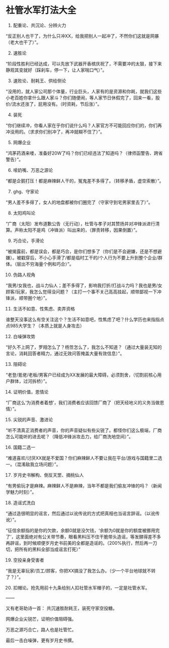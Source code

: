 # 社管水军打法大全

1. 配重论、共沉论、分辨火力

“反正别人也干了，为什么只冲XX，给我把别人一起冲了，不然你们这就是网暴（老大也干了）”。

2. 速胜论

“阶段性胜利已经达成，可以先放下武器开香槟庆祝了，不需要冲的太狠，接下来静观其变就好（踩刹车，停一下，让人家喘口气）”。

3. 速败论、耐耗王、供给侧论

“没用的，就人家公司那个体量，行业巨头，人家有的是资源和你耗，就我们这些小老百姓你拿什么跟人家斗？你们随便闹，等人家节日休假完了，回来一看，股价/流水还涨了，屁用没有。（时资耗，节后涨）”。

4. 装死

“你们继续冲，你看人家在乎你们说什么吗？人家官方不可能回应你们的，你们再冲没用的。（求求你们别冲了，再冲就糊不住了）”。

5. 网爆企业

“鸿茅药酒来喽，准备好20W了吗？你们已经违法了知道吗？（律师函警告、跨省警告）”。

6. 嗦奶嘴、万恶之源论

“都是企鹅打压！都是麻辣鲜人干的，冤鬼差不多得了。（转移矛盾，虚空索散）”。

7. ghg、守家论

“男人差不多得了，女人的地盘都被你们圈完了（守家守到宅男家里去了）”。

8. 太阳鸡叫论

“广商（太阳）发布道歉公告（无行动），杜管与孝子对其赞扬并对冲锋派进行清算。声称太阳不是鸡（冲锋派）叫出来的，（罪责转移，因果倒置）”。

9. 巧合论，手滑论

“被揭露前，都是误会，都是巧合，是你们想多了（你们是不会避嫌，还是不想避嫌）。被戳穿后，不小心手滑了/都是临时工干的/个人行为不要上升到整个企业/群体。（层出不穷海量个例和巧合）”。

10. 伪路人视角

“我男/女我也，战斗力仙人；差不多得了，影响我打折/打战斗力吗？我也是男/女顾客/玩家，我怎么觉得没问题？（主打一个事不关己高高挂起，顺带鄙视一下冲锋派，顺带圈个地）”。

11. 生活不如意、性焦虑、卖弄资格

谁整天没事这么有空关注这个？生活不如意吧，性焦虑了吧？什么学历也来指指点点985大学生？（本质上就是人身攻击）

12. 白噪弹攻势

“好久不上网了，罗翔怎么了？杨笠怎么了，我怎么不知道？（通过大量装无知的言论，消耗回答者精力，通过无效问答掩盖大量有效信息）”。

13. 阻碍论

“老登/氪佬/老板/男客户已经成为XX发展的最大障碍，必须割舍，（切割前核心用户群体，过河拆桥）”。

14. 证明价值，恩情论

“厂商这么‘为消费者着想’，我们消费者应该回馈厂商了（把天经地义的义务当做恩情）”。

15. 尖锐的声音、激进论

“听不清真正消费者的声音，你的声音疑似有些尖锐了。都怪你们这么极端，厂商怎么可能听的进去呢？（降低冲锋派攻击力，给厂商洗地空间）”。

16. 国籍二选一

“难道喜欢/讨厌XX就是不爱国？你们麻辣鲜人不要让我在平台/游戏与国籍里二选一。（混淆敌我立场问题）”。

17. 岁月史书解构、倒反天罡、摘桃仙人

“有男偷玩才是麻辣。麻辣鲜人不是麻辣，当年不都是我们偷友冲锋的吗？（新闻学魅力时刻）”。

18. 造谣式洗白

“通过造很明显的谣言，然后通过以讹传讹的方式把真相也当谣言辞谣。（以讹传讹）”。

“征信余额指的是你的欠款，余额0就是没欠钱，‘余额为0就是你的额度被挪用完了’，这里面绝对有公关带节奏，眼看黑料压不住干脆带头造谣，等发酵得差不多再辟谣，到时候顺便岁月史书前美的全都是造谣的。（200%执行，然后再一刀切，把所有的黑料全部当成谣言打死）”

19. 空投亲身受害者

“我是无辜玩家/员工/顾客，你把XX搞没了我怎么办。（少一个平台地球就不转了？）”。

20. 扣帽论。抢先用前十九条给别人扣社管水军帽子的，一定是社管水军。

——

又有老哥助诗一首： 共沉速胜耐耗王，装死守家空投糖。

网爆企业尖锐芒，证明价值阻碍强。

万恶之源巧合亡，路人也是社管忙。

最后一击白噪弹，更有岁月史书撰。